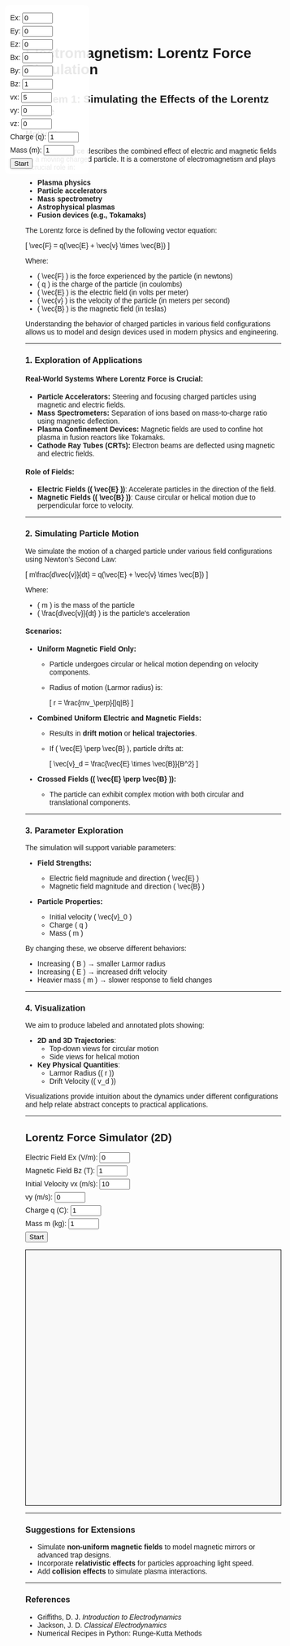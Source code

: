 # Electromagnetism: Lorentz Force Simulation

## Problem 1: Simulating the Effects of the Lorentz Force

### Motivation

The **Lorentz force** describes the combined effect of electric and magnetic fields on a moving charged particle. It is a cornerstone of electromagnetism and plays a crucial role in:

- **Plasma physics**
- **Particle accelerators**
- **Mass spectrometry**
- **Astrophysical plasmas**
- **Fusion devices (e.g., Tokamaks)**

The Lorentz force is defined by the following vector equation:

\[
\vec{F} = q(\vec{E} + \vec{v} \times \vec{B})
\]

Where:
- \( \vec{F} \) is the force experienced by the particle (in newtons)
- \( q \) is the charge of the particle (in coulombs)
- \( \vec{E} \) is the electric field (in volts per meter)
- \( \vec{v} \) is the velocity of the particle (in meters per second)
- \( \vec{B} \) is the magnetic field (in teslas)

Understanding the behavior of charged particles in various field configurations allows us to model and design devices used in modern physics and engineering.

---

### 1. Exploration of Applications

#### Real-World Systems Where Lorentz Force is Crucial:

- **Particle Accelerators:** Steering and focusing charged particles using magnetic and electric fields.
- **Mass Spectrometers:** Separation of ions based on mass-to-charge ratio using magnetic deflection.
- **Plasma Confinement Devices:** Magnetic fields are used to confine hot plasma in fusion reactors like Tokamaks.
- **Cathode Ray Tubes (CRTs):** Electron beams are deflected using magnetic and electric fields.

#### Role of Fields:

- **Electric Fields (\( \vec{E} \))**: Accelerate particles in the direction of the field.
- **Magnetic Fields (\( \vec{B} \))**: Cause circular or helical motion due to perpendicular force to velocity.

---

### 2. Simulating Particle Motion

We simulate the motion of a charged particle under various field configurations using Newton’s Second Law:

\[
m\frac{d\vec{v}}{dt} = q(\vec{E} + \vec{v} \times \vec{B})
\]

Where:
- \( m \) is the mass of the particle
- \( \frac{d\vec{v}}{dt} \) is the particle’s acceleration

#### Scenarios:

- **Uniform Magnetic Field Only:**
  - Particle undergoes circular or helical motion depending on velocity components.
  - Radius of motion (Larmor radius) is:

    \[
    r = \frac{mv_\perp}{|q|B}
    \]

- **Combined Uniform Electric and Magnetic Fields:**
  - Results in **drift motion** or **helical trajectories**.
  - If \( \vec{E} \perp \vec{B} \), particle drifts at:

    \[
    \vec{v}_d = \frac{\vec{E} \times \vec{B}}{B^2}
    \]

- **Crossed Fields (\( \vec{E} \perp \vec{B} \)):**
  - The particle can exhibit complex motion with both circular and translational components.

---

### 3. Parameter Exploration

The simulation will support variable parameters:

- **Field Strengths:**
  - Electric field magnitude and direction \( \vec{E} \)
  - Magnetic field magnitude and direction \( \vec{B} \)

- **Particle Properties:**
  - Initial velocity \( \vec{v}_0 \)
  - Charge \( q \)
  - Mass \( m \)

By changing these, we observe different behaviors:

- Increasing \( B \) → smaller Larmor radius
- Increasing \( E \) → increased drift velocity
- Heavier mass \( m \) → slower response to field changes

---

### 4. Visualization

We aim to produce labeled and annotated plots showing:

- **2D and 3D Trajectories**:
  - Top-down views for circular motion
  - Side views for helical motion
- **Key Physical Quantities**:
  - Larmor Radius (\( r \))
  - Drift Velocity (\( v_d \))

Visualizations provide intuition about the dynamics under different configurations and help relate abstract concepts to practical applications.

---
<!DOCTYPE html>
<html lang="en">
<head>
  <meta charset="UTF-8" />
  <title>Lorentz Force Simulator</title>
  <style>
    canvas { border: 1px solid #000; background: #f8f8f8; }
    input { width: 60px; margin-right: 10px; }
        body { margin: 0; overflow: hidden; font-family: sans-serif; }
    #controls {
      position: absolute;
      top: 10px;
      left: 10px;
      background: rgba(255,255,255,0.9);
      padding: 10px;
      border-radius: 8px;
      z-index: 10;
    }
    label { display: block; margin: 5px 0; }
    input { width: 60px; }
    canvas { display: block; }
    
  </style>
</head>
<body>
  <h2>Lorentz Force Simulator (2D)</h2>

  <div>
    <label>Electric Field Ex (V/m): <input type="number" id="Ex" value="0" /></label>
    <label>Magnetic Field Bz (T): <input type="number" id="Bz" value="1" /></label>
    <label>Initial Velocity vx (m/s): <input type="number" id="vx" value="10" /></label>
    <label>vy (m/s): <input type="number" id="vy" value="0" /></label>
    <label>Charge q (C): <input type="number" id="q" value="1" /></label>
    <label>Mass m (kg): <input type="number" id="m" value="1" /></label>
    <button onclick="startSimulation()">Start</button>
  </div>

  <canvas id="canvas" width="600" height="600"></canvas>


<div id="controls">
  <label>Ex: <input type="number" id="Ex" value="0" /></label>
  <label>Ey: <input type="number" id="Ey" value="0" /></label>
  <label>Ez: <input type="number" id="Ez" value="0" /></label>
  <label>Bx: <input type="number" id="Bx" value="0" /></label>
  <label>By: <input type="number" id="By" value="0" /></label>
  <label>Bz: <input type="number" id="Bz" value="1" /></label>
  <label>vx: <input type="number" id="vx" value="5" /></label>
  <label>vy: <input type="number" id="vy" value="0" /></label>
  <label>vz: <input type="number" id="vz" value="0" /></label>
  <label>Charge (q): <input type="number" id="q" value="1" /></label>
  <label>Mass (m): <input type="number" id="m" value="1" /></label>
  <button onclick="startSimulation()">Start</button>
</div>



<script src="https://cdn.jsdelivr.net/npm/three@0.157.0/build/three.min.js"></script>
<script src="https://cdn.jsdelivr.net/npm/three@0.157.0/examples/js/controls/OrbitControls.js"></script>
  <script>
    const canvas = document.getElementById('canvas');
    const ctx = canvas.getContext('2d');
    const width = canvas.width;
    const height = canvas.height;

    function startSimulation() {
      // Read parameters
      const Ex = parseFloat(document.getElementById('Ex').value);
      const Bz = parseFloat(document.getElementById('Bz').value);
      const vx0 = parseFloat(document.getElementById('vx').value);
      const vy0 = parseFloat(document.getElementById('vy').value);
      const q = parseFloat(document.getElementById('q').value);
      const m = parseFloat(document.getElementById('m').value);

      // Initial state
      let x = width / 2, y = height / 2;
      let vx = vx0, vy = vy0;
      const dt = 0.1;

      // Clear canvas
      ctx.clearRect(0, 0, width, height);
      ctx.beginPath();
      ctx.moveTo(x, y);

      let steps = 2000;
      function step() {
        for (let i = 0; i < 10; i++) {
          const Fx = q * (Ex + vy * Bz);
          const Fy = q * (-vx * Bz);

          const ax = Fx / m;
          const ay = Fy / m;

          vx += ax * dt;
          vy += ay * dt;
          x += vx * dt;
          y += vy * dt;

          ctx.lineTo(x, y);
        }
        ctx.stroke();

        steps -= 10;
        if (steps > 0) requestAnimationFrame(step);
      }

      step();
    }

      let scene, camera, renderer, controls, line;
  let points = [];

  function initScene() {
    scene = new THREE.Scene();
    camera = new THREE.PerspectiveCamera(75, window.innerWidth/window.innerHeight, 0.1, 1000);
    camera.position.set(50, 50, 50);

    renderer = new THREE.WebGLRenderer();
    renderer.setSize(window.innerWidth, window.innerHeight);
    document.body.appendChild(renderer.domElement);

    controls = new THREE.OrbitControls(camera, renderer.domElement);
    scene.add(new THREE.AxesHelper(20));
  }

  function startSimulation() {
    if (line) scene.remove(line);
    points = [];

    // Read input
    const Ex = parseFloat(document.getElementById("Ex").value);
    const Ey = parseFloat(document.getElementById("Ey").value);
    const Ez = parseFloat(document.getElementById("Ez").value);
    const Bx = parseFloat(document.getElementById("Bx").value);
    const By = parseFloat(document.getElementById("By").value);
    const Bz = parseFloat(document.getElementById("Bz").value);
    let vx = parseFloat(document.getElementById("vx").value);
    let vy = parseFloat(document.getElementById("vy").value);
    let vz = parseFloat(document.getElementById("vz").value);
    const q = parseFloat(document.getElementById("q").value);
    const m = parseFloat(document.getElementById("m").value);

    let x = 0, y = 0, z = 0;
    const dt = 0.02;
    const steps = 3000;

    for (let i = 0; i < steps; i++) {
      // Lorentz force F = q(E + v × B)
      const Fx = q * (Ex + vy * Bz - vz * By);
      const Fy = q * (Ey + vz * Bx - vx * Bz);
      const Fz = q * (Ez + vx * By - vy * Bx);

      // acceleration
      const ax = Fx / m;
      const ay = Fy / m;
      const az = Fz / m;

      // update velocity
      vx += ax * dt;
      vy += ay * dt;
      vz += az * dt;

      // update position
      x += vx * dt;
      y += vy * dt;
      z += vz * dt;

      points.push(new THREE.Vector3(x, y, z));
    }

    const geometry = new THREE.BufferGeometry().setFromPoints(points);
    const material = new THREE.LineBasicMaterial({ color: 0xff0000 });
    line = new THREE.Line(geometry, material);
    scene.add(line);
  }

  function animate() {
    requestAnimationFrame(animate);
    controls.update();
    renderer.render(scene, camera);
  }

  initScene();
  animate();
  </script>




</body>
</html>



---

### Suggestions for Extensions

- Simulate **non-uniform magnetic fields** to model magnetic mirrors or advanced trap designs.
- Incorporate **relativistic effects** for particles approaching light speed.
- Add **collision effects** to simulate plasma interactions.

---

### References

- Griffiths, D. J. *Introduction to Electrodynamics*
- Jackson, J. D. *Classical Electrodynamics*
- Numerical Recipes in Python: Runge-Kutta Methods
